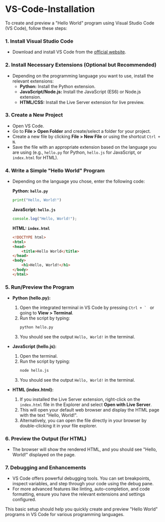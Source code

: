 # VS-Code-Installation
To create and preview a "Hello World" program using Visual Studio Code (VS Code), follow these steps:

### 1. **Install Visual Studio Code**
   - Download and install VS Code from the [official website](https://code.visualstudio.com/).

### 2. **Install Necessary Extensions (Optional but Recommended)**
   - Depending on the programming language you want to use, install the relevant extensions:
     - **Python:** Install the Python extension.
     - **JavaScript/Node.js:** Install the JavaScript (ES6) or Node.js extension.
     - **HTML/CSS:** Install the Live Server extension for live preview.

### 3. **Create a New Project**
   - Open VS Code.
   - Go to **File > Open Folder** and create/select a folder for your project.
   - Create a new file by clicking **File > New File** or using the shortcut `Ctrl + N`.
   - Save the file with an appropriate extension based on the language you are using (e.g., `hello.py` for Python, `hello.js` for JavaScript, or `index.html` for HTML).

### 4. **Write a Simple "Hello World" Program**
   - Depending on the language you chose, enter the following code:

     **Python: `hello.py`**
     ```python
     print("Hello, World!")
     ```

     **JavaScript: `hello.js`**
     ```javascript
     console.log("Hello, World!");
     ```

     **HTML: `index.html`**
     ```html
     <!DOCTYPE html>
     <html>
     <head>
         <title>Hello World</title>
     </head>
     <body>
         <h1>Hello, World!</h1>
     </body>
     </html>
     ```

### 5. **Run/Preview the Program**

   - **Python (hello.py):**
     1. Open the integrated terminal in VS Code by pressing ``Ctrl + ` `` or going to **View > Terminal**.
     2. Run the script by typing:
        ```bash
        python hello.py
        ```
     3. You should see the output `Hello, World!` in the terminal.

   - **JavaScript (hello.js):**
     1. Open the terminal.
     2. Run the script by typing:
        ```bash
        node hello.js
        ```
     3. You should see the output `Hello, World!` in the terminal.

   - **HTML (index.html):**
     1. If you installed the Live Server extension, right-click on the `index.html` file in the Explorer and select **Open with Live Server**.
     2. This will open your default web browser and display the HTML page with the text "Hello, World!".
     3. Alternatively, you can open the file directly in your browser by double-clicking it in your file explorer.

### 6. **Preview the Output (for HTML)**
   - The browser will show the rendered HTML, and you should see "Hello, World!" displayed on the page.

### 7. **Debugging and Enhancements**
   - VS Code offers powerful debugging tools. You can set breakpoints, inspect variables, and step through your code using the debug pane.
   - For more advanced features like linting, auto-completion, and code formatting, ensure you have the relevant extensions and settings configured.

This basic setup should help you quickly create and preview "Hello World" programs in VS Code for various programming languages.